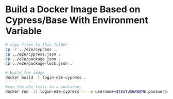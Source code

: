 # Build a Docker Image Based on Cypress/Base With Environment Variable

```bash
# copy files to this folder
cp -r ../e2e/cypress .
cp ../e2e/cypress.json .
cp ../e2e/package.json .
cp ../e2e/package-lock.json .

# build the image
docker build -t login-e2e-cypress .
```

```bash
#run the e2e tests in a container
docker run -it login-e2e-cypress -- -e username=$TESTUSERNAME,password=$TESTPASSWORD
```
